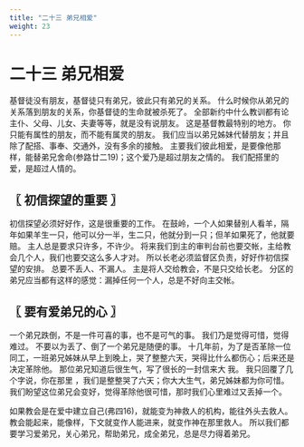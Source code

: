 ```yaml
---
title: "二十三 弟兄相爱"
weight: 23
---
```


# 二十三 弟兄相爱


基督徒没有朋友，基督徒只有弟兄，彼此只有弟兄的关系。
什么时候你从弟兄的关系落到朋友的关系，你基督徒的生命就被杀死了。
全部新约中什么教训都有论主仆、父母、儿女、夫妻等等，就是没有说朋友。
这是基督教最特别的地方。
你只能有属性的朋友，而不能有属灵的朋友。
我们应当以弟兄姊妹代替朋友；并且除了配搭、事奉、交通外，没有多余的接触。
主要我们彼此相爱，是要像他那样，能替弟兄舍命(参路廿二19)；这个爱乃是超过朋友之情的。
我们配搭里的爱，是超过人情的。

## 〖 初信探望的重要 〗

初信探望必须好好作，这是很重要的工作。
在鼓岭，一个人如果替别人看羊，隔年如果羊生一只，他可以分一半，生二只，他就分到一只；但羊如果死了，他就要赔。
主人总是要求只许多，不许少。
将来我们到主的审判台前也要交帐，主给教会几个人，我们也要交这么多人才对。
所以长老必须监督区负责，好好作初信探望的安排。
总要不丢人、不漏人。
主是将人交给教会，不是只交给长老。
分区的弟兄应当都有这样的感觉：漏掉任何一个人，总是不好向主交帐。

## 〖 要有爱弟兄的心 〗

一个弟兄跌倒，不是一件可喜的事，也不是可气的事。
我们乃是觉得可惜，觉得难过。
不要以为丢了、倒了一个弟兄是随便的事。
十几年前，为了是否革除一位同工，一班弟兄姊妹从早上到晚上，哭了整整六天，哭得比什么都伤心；后来还是决定革除他。
那位弟兄知道后很生气，写了很长的一封信来大 我。
我只回覆了几个字说，你在那里 ，我们是整整哭了六天；你大大生气，弟兄姊妹都为你可惜。
我们盼望这位弟兄会变好，觉得革除他很可惜，那时我们心里难过又丢掉一个。

如果教会是在爱中建立自己(弗四16)，就能变为神救人的机构，能往外头去救人。
教会能起来，能像样，下文就变作人能进来，就变作神在那里救人。
所以我们都要学习爱弟兄，关心弟兄，帮助弟兄，成全弟兄，总是尽力得着弟兄。

